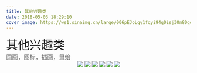 ```yaml
---
title: 其他兴趣类
date: 2018-05-03 18:29:10
cover_image: https://ws1.sinaimg.cn/large/006pEJoLgy1fqyi94g0isj30m80go4eh.jpg
---
```


<div align="center">
    <div align="left" style="width:1200px;">
    <div ><font size="6" color=#1a1a1a>其他兴趣类</font></div>
    <font size="3" color=#666666>国画，图标，插画，鼠绘</font>
    </div>
     <img class="img-fluid project-img" src="https://ws1.sinaimg.cn/large/006pEJoLgy1fqyia8fenxj30xc3pox6p.jpg" />
    <img class="img-fluid project-img" src="https://ws1.sinaimg.cn/large/006pEJoLgy1fqy3zq7bh2j30m80gojy6.jpg" />
    <img class="img-fluid project-img" src="https://ws1.sinaimg.cn/large/006pEJoLgy1fqy3zqeu8nj30m80go3zq.jpg" />
    <img class="img-fluid project-img" src="https://ws1.sinaimg.cn/large/006pEJoLgy1fqy3zr1vcij30xc3h04bz.jpg" />
    <img class="img-fluid project-img" src="https://ws1.sinaimg.cn/large/006pEJoLgy1fqy3zrs8zcj30xc1cr0w4.jpg" />
    <img class="img-fluid project-img" src="https://ws1.sinaimg.cn/large/006pEJoLgy1fqy3zs23uxj30m80go0u8.jpg" />
</div>